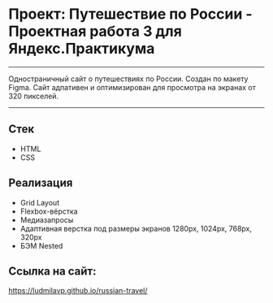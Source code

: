# Проект: Путешествие по России - Проектная работа 3 для Яндекс.Практикума
---

Одностраничный сайт о путешествиях по России. Создан по макету Figma. Сайт адпативен и оптимизирован для просмотра на экранах от 320 пикселей.

---

## Стек

- HTML
- CSS

## Реализация

- Grid Layout
- Flexbox-вёрстка
- Медиазапросы
- Адаптивная верстка под размеры экранов 1280px, 1024px, 768px, 320px
- БЭМ Nested

## Ссылка на сайт:

https://ludmilavp.github.io/russian-travel/